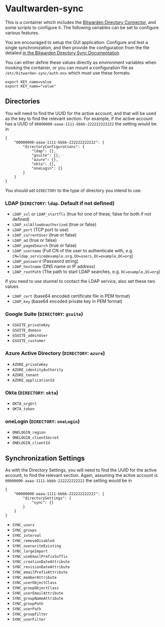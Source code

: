 # Vaultwarden-sync

This is a container which includes the
[Bitwarden Directory Connector](https://github.com/bitwarden/directory-connector),
and some scripts to configure it. The following variables can be set to configure
various features.

You are encouraged to setup the GUI application. Configure and test a single
synchronization, and then provide the configuration from the file detailed
[in the Bitwarden Directory Sync Documentation](https://bitwarden.com/help/directory-sync-shared/#location)

You can either define these values directly as environment variables when invoking
the container, or you can mount a configuration file as
`/etc/bitwarden-sync/auth.env` which must use these formats:

```
export KEY_name=value
export KEY_name="value"
```

## Directories

You will need to find the UUID for the active account, and that will be used as
the key to find the relevant section. For example, if the active account has a
UUID of `00000000-aaaa-1111-bbbb-222222222222` the setting would be in

```
{
    "00000000-aaaa-1111-bbbb-222222222222": {
        "directoryConfigurations": {
            "ldap": {},
            "gsuite": {},
            "azure": {},
            "okta": {},
            "oneLogin": {}
        }
    }
}
```

You should set `DIRECTORY` to the type of directory you intend to use.

### LDAP (`DIRECTORY`: `ldap`. Default if not defined)

* `LDAP_ssl` or `LDAP_startTls` (true for one of these, false for both if not defined)
* `LDAP_sslAllowUnauthorized` (true or false)
* `LDAP_port` (TCP port to use)
* `LDAP_currentUser` (true or false)
* `LDAP_ad` (true or false)
* `LDAP_pagedSearch` (true or false)
* `LDAP_username` (Full CN of the user to authenticate with, e.g. `CN=ldap_service@example.org,OU=users,DC=example,DC=org`)
* `LDAP_password` (Password string)
* `LDAP_hostname` (DNS name or IP address)
* `LDAP_rootPath` (The path to start LDAP searches, e.g. `DC=example,DC=org`)

If you need to use stunnel to contact the LDAP service, also set these two values

* `LDAP_cert` (base64 encoded certificate file in PEM format)
* `LDAP_key` (base64 encoded private key in PEM format)

### Google Suite (`DIRECTORY`: `gsuite`)

* `GSUITE_privateKey`
* `GSUITE_domain`
* `GSUITE_adminUser`
* `GSUITE_customer`

### Azure Active Directory (`DIRECTORY`: `azure`)

* `AZURE_privateKey`
* `AZURE_identityAuthority`
* `AZURE_tenant`
* `AZURE_applicationId`

### Okta (`DIRECTORY`: `okta`)

* `OKTA_orgUrl`
* `OKTA_token`

### oneLogin (`DIRECTORY`: `oneLogin`)

* `ONELOGIN_region`
* `ONELOGIN_clientSecret`
* `ONELOGIN_clientId`

## Synchronization Settings

As with the Directory Settings, you will need to find the UUID for the active
account, to find the relevant section. Again, assuming the active account is
`00000000-aaaa-1111-bbbb-222222222222` the setting would be in

```
{
    "00000000-aaaa-1111-bbbb-222222222222": {
        "directorySettings": {
            "sync": {}
        }
    }
}
```

* `SYNC_users`
* `SYNC_groups`
* `SYNC_interval`
* `SYNC_removeDisabled`
* `SYNC_overwriteExisting`
* `SYNC_largeImport`
* `SYNC_useEmailPrefixSuffix`
* `SYNC_creationDateAttribute`
* `SYNC_revisionDateAttribute`
* `SYNC_emailPrefixAttribute`
* `SYNC_memberAttribute`
* `SYNC_userObjectClass`
* `SYNC_groupObjectClass`
* `SYNC_userEmailAttribute`
* `SYNC_groupNameAttribute`
* `SYNC_groupPath`
* `SYNC_userPath`
* `SYNC_groupFilter`
* `SYNC_userFilter`